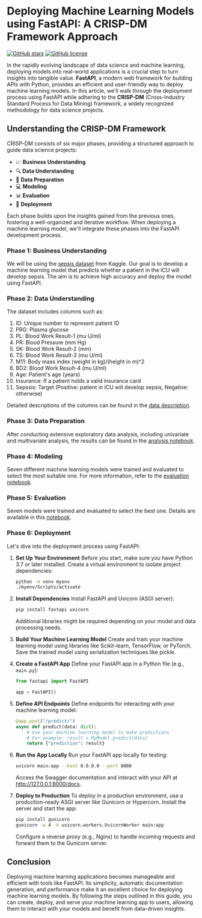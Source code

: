 # Deploying Machine Learning Models using FastAPI: A CRISP-DM Framework Approach

[![GitHub stars](https://img.shields.io/github/stars/WachiraChris/LP-Six)](https://github.com/WachiraChris/LP-Six/stargazers)
[![GitHub license](https://img.shields.io/github/license/WachiraChris/LP-Six)](https://github.com/WachiraChris/LP-Six/blob/main/LICENSE)

In the rapidly evolving landscape of data science and machine learning, deploying models into real-world applications is a crucial step to turn insights into tangible value. **FastAPI**, a modern web framework for building APIs with Python, provides an efficient and user-friendly way to deploy machine learning models. In this article, we'll walk through the deployment process using FastAPI while adhering to the **CRISP-DM** (Cross-Industry Standard Process for Data Mining) framework, a widely recognized methodology for data science projects.

## Understanding the CRISP-DM Framework

CRISP-DM consists of six major phases, providing a structured approach to guide data science projects:

- :chart_with_upwards_trend: **Business Understanding**
- :mag: **Data Understanding**
- :wrench: **Data Preparation**
- :computer: **Modeling**
- :bar_chart: **Evaluation**
- :rocket: **Deployment**

Each phase builds upon the insights gained from the previous ones, fostering a well-organized and iterative workflow. When deploying a machine learning model, we'll integrate these phases into the FastAPI development process.

### Phase 1: Business Understanding

We will be using the [sepsis dataset](https://www.kaggle.com/datasets/chaunguynnghunh/sepsis) from Kaggle. Our goal is to develop a machine learning model that predicts whether a patient in the ICU will develop sepsis. The aim is to achieve high accuracy and deploy the model using FastAPI.

### Phase 2: Data Understanding

The dataset includes columns such as:
1. ID: Unique number to represent patient ID
2. PRG: Plasma glucose
3. PL: Blood Work Result-1 (mu U/ml)
4. PR: Blood Pressure (mm Hg)
5. SK: Blood Work Result-2 (mm)
6. TS: Blood Work Result-3 (mu U/ml)
7. M11: Body mass index (weight in kg)/(height in m)^2
8. BD2: Blood Work Result-4 (mu U/ml)
9. Age: Patient's age (years)
10. Insurance: If a patient holds a valid insurance card
11. Sepssis: Target (Positive: patient in ICU will develop sepsis, Negative: otherwise)

Detailed descriptions of the columns can be found in the [data description](#link-to-your-data-description).

### Phase 3: Data Preparation

After conducting extensive exploratory data analysis, including univariate and multivariate analysis, the results can be found in the [analysis notebook](https://github.com/WachiraChris/LP-Six/blob/main/src/LP6.ipynb).

### Phase 4: Modeling

Seven different machine learning models were trained and evaluated to select the most suitable one. For more information, refer to the [evaluation notebook](https://github.com/WachiraChris/LP-Six/blob/main/src/LP6.ipynb).

### Phase 5: Evaluation

Seven models were trained and evaluated to select the best one. Details are available in this [notebook](https://github.com/WachiraChris/LP-Six/blob/main/src/LP6.ipynb).

### Phase 6: Deployment

Let's dive into the deployment process using FastAPI:

1. **Set Up Your Environment**
    Before you start, make sure you have Python 3.7 or later installed. Create a virtual environment to isolate project dependencies:
    ```bash
    python -m venv myenv
    ./myenv/Scripts/activate
    ```

2. **Install Dependencies**
    Install FastAPI and Uvicorn (ASGI server):
    ```bash
    pip install fastapi uvicorn
    ```
    Additional libraries might be required depending on your model and data processing needs.

3. **Build Your Machine Learning Model**
    Create and train your machine learning model using libraries like Scikit-learn, TensorFlow, or PyTorch. Save the trained model using serialization techniques like pickle.

4. **Create a FastAPI App**
    Define your FastAPI app in a Python file (e.g., `main.py`):
    ```python
    from fastapi import FastAPI

    app = FastAPI()
    ```

5. **Define API Endpoints**
    Define endpoints for interacting with your machine learning model:
    ```python
    @app.post("/predict/")
    async def predict(data: dict):
        # Use your machine learning model to make predictions
        # For example: result = MyModel.predict(data)
        return {"prediction": result}
    ```

6. **Run the App Locally**
    Run your FastAPI app locally for testing:
    ```bash
    uvicorn main:app --host 0.0.0.0 --port 8000
    ```
    Access the Swagger documentation and interact with your API at http://127.0.0.1:8000/docs.

7. **Deploy to Production**
    To deploy in a production environment, use a production-ready ASGI server like Gunicorn or Hypercorn. Install the server and start the app:
    ```bash
    pip install gunicorn
    gunicorn -w 4 -k uvicorn.workers.UvicornWorker main:app
    ```
    Configure a reverse proxy (e.g., Nginx) to handle incoming requests and forward them to the Gunicorn server.

## Conclusion

Deploying machine learning applications becomes manageable and efficient with tools like FastAPI. Its simplicity, automatic documentation generation, and performance make it an excellent choice for deploying machine learning models. By following the steps outlined in this guide, you can create, deploy, and serve your machine learning app to users, allowing them to interact with your models and benefit from data-driven insights.
